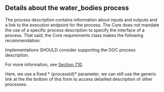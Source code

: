 ## Details about the water_bodies process

The process description contains information about inputs and outputs and a link to the execution endpoint for the process. The Core does not mandate the use of a specific process description to specify the interface of a process. That said, the Core requirements class makes the following recommendation:

Implementations SHOULD consider supporting the OGC process description.

For more information, see <a rel="noopener noreferrer" target="_blank" href="https://docs.ogc.org/is/18-062r2/18-062r2.html#sc_process_description">Section 7.10</a>.

Here, we use a fixed * {processId}* parameter, we can still use the generic link at the the bottom of this form to access detailled description of other processes. 
